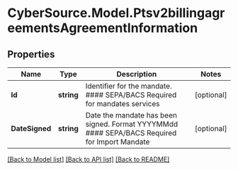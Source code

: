 # CyberSource.Model.Ptsv2billingagreementsAgreementInformation
## Properties

Name | Type | Description | Notes
------------ | ------------- | ------------- | -------------
**Id** | **string** | Identifier for the mandate. #### SEPA/BACS Required for mandates services  | [optional] 
**DateSigned** | **string** | Date the mandate has been signed.  Format YYYYMMdd #### SEPA/BACS Required for Import Mandate  | [optional] 

[[Back to Model list]](../README.md#documentation-for-models) [[Back to API list]](../README.md#documentation-for-api-endpoints) [[Back to README]](../README.md)

